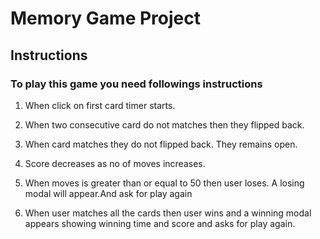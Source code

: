 # Memory Game Project

## Instructions

### To play this game you need followings instructions

1. When click on first card timer starts.

2. When two consecutive card do not matches then they flipped back.

3. When card matches they do not flipped back. They remains open.

4. Score decreases as no of moves increases.

5. When moves is greater than or equal to 50 then user loses. A losing modal will appear.And ask for play again

6. When user matches all the cards then user wins and a winning modal appears showing winning time and score  and asks for play again.